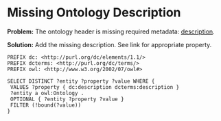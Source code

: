 # Missing Ontology Description

**Problem:** The ontology header is missing required metadata: [description](http://dublincore.org/documents/dcmi-terms/#elements-description).

**Solution:** Add the missing description. See link for appropriate property.

```sparql
PREFIX dc: <http://purl.org/dc/elements/1.1/>
PREFIX dcterms: <http://purl.org/dc/terms/>
PREFIX owl: <http://www.w3.org/2002/07/owl#>

SELECT DISTINCT ?entity ?property ?value WHERE {
 VALUES ?property { dc:description dcterms:description }
 ?entity a owl:Ontology .
 OPTIONAL { ?entity ?property ?value }
 FILTER (!bound(?value))
}
```
